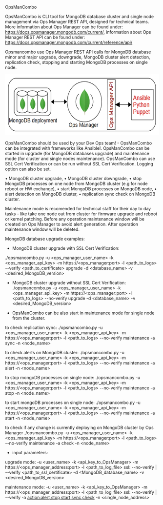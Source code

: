 OpsManCombo


OpsManCombo is CLI tool for MongoDB database cluster and  single node management  via Ops Manager REST API,
designed for technical teams. More information about Ops Manager can be found under:
https://docs.opsmanager.mongodb.com/current/, information about Ops Manager REST API can be found under:
https://docs.opsmanager.mongodb.com/current/reference/api/


Opsmancombo use Ops Manager REST API calls for MongoDB database minor and major upgrade, downgrade, MongoDB cluster alert detection, replication check, stopping and starting MongoDB processes on single node. 



<p align="center">
  <img width="660" height="200" src="https://github.com/AmadeusITGroup/opsmancombo/blob/master/meta/ops.jpg">
</p>



OpsManCombo should be used by your Dev Ops team! - OpsManCombo can be integrated with frameworks like Ansible!.
OpsManCombo can be started in upgrade (for MongoDB databases upgrade) and maintenance mode (for cluster and single nodes maintenance).
OpsManCombo can use SSL Cert Verification or can be run without SSL Cert Verification. Logging option can also be set.

•	MongoDB cluster upgrade,
•	MongoDB cluster downgrade,
•	stop MongoDB processes on one node from MongoDB cluster (e.g for node reboot or HW exchange),
•	start MongoDB processes on MongoDB node,
•	alert detection on MongoDB cluster,
•	replication sync check on MongoDB cluster.


Maintenance mode is recomended for technical staff for their day to day tasks - like take one node out from cluster for
firmware  upgrade and reboot or kernel patching. Before any operation maintenance window will be created on Ops Manager to avoid alert generation. After operation maintenance window will be deleted.



MongoDB database upgrade examples:
 - MongoDB cluster upgrade with SSL Cert Verification:

./opsmancombo.py -u <ops_manager_user_name> -k <ops_manager_api_key> -m https://<ops_manager:port> 
 -l <path_to_logs> --verify <path_to_certificate> upgrade 
 -d <database_name> -v <desired_MongoDB_version> 


 - MongoDB cluster upgrade without SSL Cert Verification:
./opsmancombo.py -u <ops_manager_user_name> -k <ops_manager_api_key> -m https://<ops_manager:port> -l <path_to_logs> 
 --no-verify upgrade 
 -d <database_name> -v <desired_MongoDB_version> 



- OpsManCombo can be also start in maintenance mode for single node from the cluster.

to check replication sync:
./opsmancombo.py -u <ops_manager_user_name> -k <ops_manager_api_key> -m https://<ops_manager:port> -l <path_to_logs> 
 --no-verify maintenance -a sync -n <node_name> 

to check alerts on MongoDB cluster:
./opsmancombo.py -u <ops_manager_user_name> -k <ops_manager_api_key> -m https://<ops_manager:port> -l <path_to_logs> 
 --no-verify maintenance -a alert -n <node_name>

to stop mongoDB processes on single node:
./opsmancombo.py -u <ops_manager_user_name> -k <ops_manager_api_key> -m https://<ops_manager:port> -l <path_to_logs> 
 --no-verify maintenance -a stop -n <node_name> 

to start mongoDB processes on single node:
./opsmancombo.py -u <ops_manager_user_name> -k <ops_manager_api_key> -m https://<ops_manager:port> -l <path_to_logs> 
 --no-verify maintenance -a start -n <node_name>

to check if any change is currently  deploying on MongoDB cluster by Ops Manager
./opsmancombo.py -u <ops_manager_user_name> -k <ops_manager_api_key> -m https://<ops_manager:port> -l <path_to_logs> 
 --no-verify maintenance -a check -n <node_name>


- input parameters:

upgrade mode:
-u <user_name>
-k <api_key_to_OpsManager>
-m https://<ops_manager_address:port>
-l <path_to_log_file>
ssl: --no-verify  | --verify <path_to_ssl_certificate> 
-d <MongoDB_database_name>
-v <desired_MongoDB_version>

maintenance mode:
-u <user_name>
-k <api_key_to_OpsManager>
-m https://<ops_manager_address:port>
-l <path_to_log_file>
ssl: --no-verify  | --verify <path to ssl certificate>
-a <action:alert,stop,start,sync,check>
-n <single_node_address>
